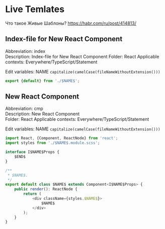 Live Temlates
=============

Что такое Живые Шаблоны? https://habr.com/ru/post/414813/

Index-file for New React Component
-------------------

Abbreviation: index  
Description: Index-file for New React Component 
Folder: React
Applicable contexts: Everywhere/TypeScript/Statement

Edit variables:
NAME `capitalize(camelCase(fileNameWithoutExtension()))`

```typescript
export {default} from './$NAME$';
```

New React Component
-------------------

Abbreviation: cmp  
Description: New React Component  
Folder: React
Applicable contexts: Everywhere/TypeScript/Statement

Edit variables:
NAME `capitalize(camelCase(fileNameWithoutExtension()))`

```typescript
import React, {Component, ReactNode} from 'react';
import styles from './$NAME$.module.scss';

interface I$NAME$Props {
	$END$
}

/**
 * $NAME$.
 */
export default class $NAME$ extends Component<I$NAME$Props> {
	public render(): ReactNode {
		return (
			<div className={styles.$NAME$}>
				$NAME$
			</div>
		);
	}
}
```
